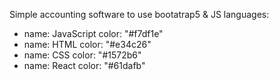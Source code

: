  Simple accounting software to use bootatrap5 & JS
languages:
  - name: JavaScript
    color: "#f7df1e"
  - name: HTML
    color: "#e34c26"
  - name: CSS
    color: "#1572b6"
  - name: React
    color: "#61dafb"
